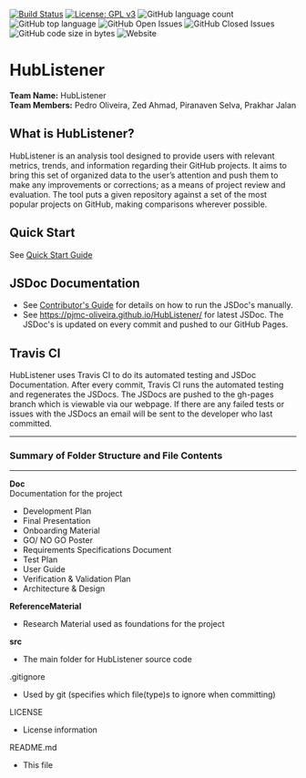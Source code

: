 [![Build Status](https://travis-ci.com/pjmc-oliveira/HubListener.svg?branch=master)](https://travis-ci.com/pjmc-oliveira/HubListener)
[![License: GPL v3](https://img.shields.io/badge/License-GPLv3-blue.svg)](https://www.gnu.org/licenses/gpl-3.0)
![GitHub language count](https://img.shields.io/github/languages/count/pjmc-oliveira/HubListener.svg)
![GitHub top language](https://img.shields.io/github/languages/top/pjmc-oliveira/HubListener.svg)
![GitHub Open Issues](https://img.shields.io/github/issues-raw/pjmc-oliveira/HubListener.svg)
![GitHub Closed Issues](https://img.shields.io/github/issues-closed/pjmc-oliveira/HubListener.svg)
![GitHub code size in bytes](https://img.shields.io/github/languages/code-size/pjmc-oliveira/HubListener.svg)
![Website](https://img.shields.io/website/https/pjmc-oliveira.github.io/HubListener.svg)


HubListener
=========================================
**Team Name:**  HubListener<br />
**Team Members:** Pedro Oliveira, Zed Ahmad, Piranaven Selva, Prakhar Jalan<br />


## What is HubListener? 
HubListener is an analysis tool designed to provide users with relevant metrics, trends, and information regarding their GitHub projects. It aims to bring this set of organized data to the user’s attention and push them to make any improvements or corrections; as a means of project review and evaluation. The tool puts a given repository against a set of the most popular projects on GitHub, making comparisons wherever possible. 


## Quick Start 
See [Quick Start Guide](https://github.com/pjmc-oliveira/HubListener/wiki/Quick-Start)


## JSDoc Documentation
- See [Contributor's Guide](https://github.com/pjmc-oliveira/HubListener/wiki/Contributor%27s-Guide#jsdoc) for details on how to run the JSDoc's manually. 
- See https://pjmc-oliveira.github.io/HubListener/ for latest JSDoc. The JSDoc's is updated on every commit and pushed to our GitHub Pages.

## Travis CI 
HubListener uses Travis CI to do its automated testing and JSDoc Documentation. After every commit, Travis CI runs the automated testing and regenerates the JSDocs. The JSDocs are pushed to the gh-pages branch which is viewable via our webpage. If there are any failed tests or issues with the JSDocs an email will be sent to the developer who last committed. 

-------------------------------------------------
### Summary of Folder Structure and File Contents 
-------------------------------------------------

**Doc** <br />
Documentation for the project
- Development Plan
- Final Presentation
- Onboarding Material
- GO/ NO GO Poster
- Requirements Specifications Document
- Test Plan
- User Guide 
- Verification & Validation Plan  
- Architecture & Design
  
**ReferenceMaterial** 
  - Research Material used as foundations for the project

**src**
  - The main folder for HubListener source code
  
.gitignore
  - Used by git (specifies which file(type)s to ignore when committing)  

LICENSE
  - License information
  
README.md
  - This file
